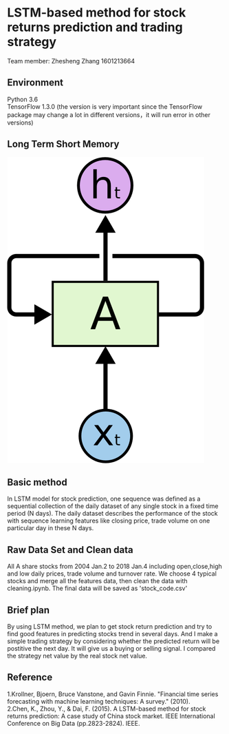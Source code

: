 # LSTM-based method for stock returns prediction and trading strategy

Team member:  Zhesheng Zhang  1601213664

## Environment
Python 3.6  
TensorFlow 1.3.0 (the version is very important since the TensorFlow package may change a lot in different versions，it will run error in other versions)

## Long Term Short Memory  
![RNN-rolled](https://github.com/ZheshengZhang/ZheshengZhang-PHBS_TQFML-Project/raw/master/images/RNN-rolled.png)

## Basic method
In LSTM model for stock prediction, one sequence was defined as a sequential collection of the daily dataset of any single stock in a fixed time period (N days). The daily dataset describes the performance of the stock with sequence learning features like closing price, trade volume on one particular day in these N days. 

## Raw Data Set and Clean data
All A share stocks from 2004 Jan.2 to 2018 Jan.4 including open,close,high and low daily prices, trade volume and turnover rate. We choose 4 typical stocks and merge all the features data, then clean the data with cleaning.ipynb. The final data will be saved as 'stock_code.csv'

## Brief plan
By using LSTM method, we plan to get stock return prediction and try to find good features in predicting stocks trend in several days. And I make a simple trading strategy by considering whether the predicted return will be postitive the next day. It will give us a buying or selling signal. I compared the strategy net value by the real stock net value.

## Reference
1.Krollner, Bjoern, Bruce Vanstone, and Gavin Finnie. "Financial time series forecasting with machine learning techniques: A survey." (2010).    
2.Chen, K., Zhou, Y., & Dai, F. (2015). A LSTM-based method for stock returns prediction: A case study of China stock market. IEEE International Conference on Big Data (pp.2823-2824). IEEE.
